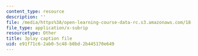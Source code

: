 ```yaml
---
content_type: resource
description: ''
file: /media/https%3A/open-learning-course-data-rc.s3.amazonaws.com/18-06sc-linear-algebra-fall-2011/e91f71c62ab05c48b0bd2b445170e649_FX4C-JpTFgY.vtt
file_type: application/x-subrip
resourcetype: Other
title: 3play caption file
uid: e91f71c6-2ab0-5c48-b0bd-2b445170e649
---
```

